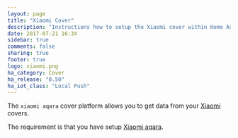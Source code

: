 ```yaml
---
layout: page
title: "Xiaomi Cover"
description: "Instructions how to setup the Xiaomi cover within Home Assistant."
date: 2017-07-21 16:34
sidebar: true
comments: false
sharing: true
footer: true
logo: xiaomi.png
ha_category: Cover
ha_release: "0.50"
ha_iot_class: "Local Push"
---
```



The `xiaomi aqara` cover platform allows you to get data from your [Xiaomi](http://www.mi.com/en/) covers.

The requirement is that you have setup [Xiaomi aqara](/components/xiaomi_aqara/).

